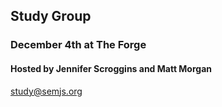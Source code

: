 ## Study Group
### December 4th at The Forge
#### Hosted by Jennifer Scroggins and Matt Morgan

study@semjs.org
